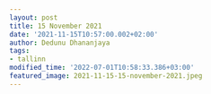 ```yaml
---
layout: post
title: 15 November 2021
date: '2021-11-15T10:57:00.002+02:00'
author: Dedunu Dhananjaya
tags:
- tallinn
modified_time: '2022-07-01T10:58:33.386+03:00'
featured_image: 2021-11-15-15-november-2021.jpeg
---
```


